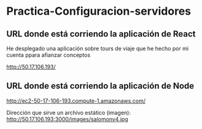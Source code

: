 # Practica-Configuracion-servidores

## URL donde está corriendo la aplicación de React 
He desplegado una aplicación sobre tours de viaje que he hecho por mi cuenta ppara afianzar conceptos

http://50.17.106.193/

## URL donde está corriendo la aplicación de Node

http://ec2-50-17-106-193.compute-1.amazonaws.com/

Dirección que sirve un archivo estático (imagen):
http://50.17.106.193:3000/images/salomonv4.jpg
